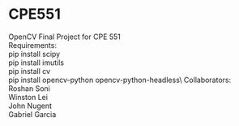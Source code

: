 # CPE551
OpenCV Final Project for CPE 551\
Requirements:\
pip install scipy\
pip install imutils\
pip install cv\
pip install opencv-python opencv-python-headless\\
Collaborators:\
Roshan Soni\
Winston Lei\
John Nugent\
Gabriel Garcia
